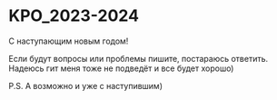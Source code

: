 # KPO_2023-2024
С наступающим новым годом! 

Если будут вопросы или проблемы пишите, постараюсь ответить. Надеюсь гит меня тоже не подведёт и все будет хорошо)

P.S. А возможно и уже с наступившим)
